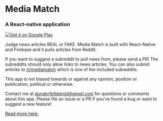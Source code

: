 # Media Match
### A React-native application

<a href='https://play.google.com/store/apps/details?id=com.danieldunderfelt.mediamatch&pcampaignid=MKT-Other-global-all-co-prtnr-py-PartBadge-Mar2515-1'><img alt='Get it on Google Play' src='https://play.google.com/intl/en_us/badges/images/generic/en_badge_web_generic.png'/></a>

Judge news articles REAL or FAKE. Media Match is built with React-Native and Firebase and it pulls articles from Reddit.

If you want to suggest a subreddit to pull news from, please send a PR! The subreddits should only allow links to news articles. You can also submit articles to [/r/mediamatch](https://www.reddit.com/r/mediamatch/) which is one of the included subreddits.

This app is not biased towards or against any opinion, position or publication, political or otherwise.

Contact me at *dunderfeltdaniel@gmail.com* for questions or comments about this app. Please file an issue or a PR if you've found a bug or want to suggest a new feature!

[Read more here.](https://www.danieldunderfelt.com/media-match/)
